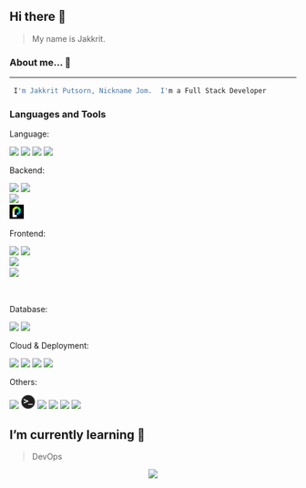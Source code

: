 ## Hi there 👋
> My name is Jakkrit.

### About me... 💬 
___
```bash
 I'm Jakkrit Putsorn, Nickname Jom.  I'm a Full Stack Developer 
```

### Languages and Tools

Language:

<code><img height="25" src="https://cdn.jsdelivr.net/gh/devicons/devicon/icons/javascript/javascript-original.svg"/></code>
<code><img height="25" src="https://cdn.jsdelivr.net/gh/devicons/devicon/icons/typescript/typescript-original.svg"/></code>
<code><img height="25" src="https://cdn.jsdelivr.net/gh/devicons/devicon/icons/nodejs/nodejs-original.svg"/></code>
<code><img height="25" src="https://cdn.jsdelivr.net/gh/devicons/devicon/icons/php/php-plain.svg" /></code>
          
Backend:

<code><img height="25" src="https://cdn.jsdelivr.net/gh/devicons/devicon/icons/express/express-original.svg" /></code>
<code><img height="25" src="https://cdn.jsdelivr.net/gh/devicons/devicon/icons/nestjs/nestjs-plain.svg" /></code>
<code>
            <img height="25"  src="https://cdn.jsdelivr.net/gh/devicons/devicon/icons/laravel/laravel-plain-wordmark.svg" />
 </code>
<code><img height="25" src="https://github.com/MarioTerron/logo-images/blob/master/logos/passport.png"></code>


Frontend:

<code><img height="25" src="https://cdn.jsdelivr.net/gh/devicons/devicon/icons/react/react-original.svg"/></code>
<code><img height="25" src="https://user-images.githubusercontent.com/67111961/188948764-9f033d87-9d16-44f5-bb29-dc0b389c57b9.jpg" >
<code><img height="25" src="https://cdn.jsdelivr.net/gh/devicons/devicon/icons/vuejs/vuejs-original.svg"/></code>
<code><img height="25" src="https://cdn.jsdelivr.net/gh/devicons/devicon/icons/tailwindcss/tailwindcss-plain.svg" ></code>

</code>

Database:

<code><img height="25" src="https://cdn.jsdelivr.net/gh/devicons/devicon/icons/mysql/mysql-original.svg" /></code>
<code><img height="25" src="https://cdn.jsdelivr.net/gh/devicons/devicon/icons/firebase/firebase-plain.svg" /></code>

Cloud & Deployment:

<code><img height="25" src="https://cdn.jsdelivr.net/gh/devicons/devicon/icons/docker/docker-plain.svg" /></code>
<code><img height="25" src="https://cdn.jsdelivr.net/gh/devicons/devicon/icons/amazonwebservices/amazonwebservices-original.svg" /></code>
<code><img height="25" src="https://cdn.jsdelivr.net/gh/devicons/devicon/icons/digitalocean/digitalocean-original.svg" /></code>
<code><img height="25" src="https://cdn.jsdelivr.net/gh/devicons/devicon/icons/nginx/nginx-original.svg" /></code>

Others:

<code><img height="25" src="https://cdn.jsdelivr.net/gh/devicons/devicon/icons/git/git-original.svg" /></code>
<code><img height="25" src="https://raw.githubusercontent.com/github/explore/80688e429a7d4ef2fca1e82350fe8e3517d3494d/topics/terminal/terminal.png"></code>
<code><img height="25" src="https://cdn.jsdelivr.net/gh/devicons/devicon/icons/ubuntu/ubuntu-plain.svg" /></code>
<code><img height="25" src="https://cdn.jsdelivr.net/gh/devicons/devicon/icons/linux/linux-original.svg" /></code>
<code><img height="25" src="https://cdn.jsdelivr.net/gh/devicons/devicon/icons/jira/jira-original-wordmark.svg" /></code>
<code><img height="25" src="https://cdn.jsdelivr.net/gh/devicons/devicon/icons/vim/vim-original.svg" /></code>

## I’m currently learning 🌱
> DevOps

<p align="center">
  <a href="https://hits.seeyoufarm.com"><img src="https://hits.seeyoufarm.com/api/count/incr/badge.svg?url=https%3A%2F%2Fgithub.com%2Fjakkrit-puts&count_bg=%2379C83D&title_bg=%23555555&icon=&icon_color=%23E7E7E7&title=hits&edge_flat=false"/></a>
</p>

<!--
**jakkrit-puts/jakkrit-puts** is a ✨ _special_ ✨ repository because its `README.md` (this file) appears on your GitHub profile.

Here are some ideas to get you started:

- 🔭 I’m currently working on ...
- 🌱 I’m currently learning ...
- 👯 I’m looking to collaborate on ...
- 🤔 I’m looking for help with ...
- 💬 Ask me about ...
- 📫 How to reach me: ...
- 😄 Pronouns: ...
- ⚡ Fun fact: ...
-->
